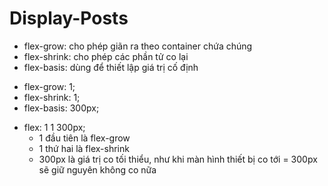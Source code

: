 # Display-Posts
<!-- FlexBox -->
- flex-grow: cho phép giãn ra theo container chứa chúng
- flex-shrink: cho phép các phần tử co lại
- flex-basis: dùng để thiết lập giá trị cố định

<!-- Syntax -->
- flex-grow: 1;
- flex-shrink: 1;
- flex-basis: 300px;

<!-- Syntax Shorthand -->
- flex: 1 1 300px;
  + 1 đầu tiên là flex-grow
  + 1 thứ hai là flex-shrink
  + 300px là giá trị co tối thiểu, như khi màn hình thiết bị co tới = 300px sẽ giữ nguyên không co nữa